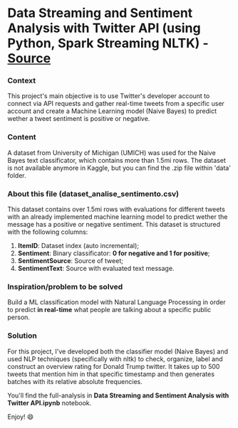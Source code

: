 # Data Streaming and Sentiment Analysis with Twitter API (using Python, Spark Streaming NLTK) - [Source](https://inclass.kaggle.com/c/si650winter11)

### Context
This project's main objective is to use Twitter's developer account to connect via API requests and gather real-time tweets from a specific user account and create a Machine Learning model (Naive Bayes) to predict wether a tweet sentiment is positive or negative.

### Content
A dataset from University of Michigan (UMICH) was used for the Naive Bayes text classificator, which contains more than 1.5mi rows. The dataset is not available anymore in Kaggle, but you can find the .zip file within 'data' folder.

### About this file (dataset_analise_sentimento.csv)
This dataset contains over 1.5mi rows with evaluations for different tweets with an already implemented machine learning model to predict wether the message has a positive or negative sentiment. 
This dataset is structured with the following columns:
1. **ItemID**: Dataset index (auto incremental);
2. **Sentiment**: Binary classificator: **0 for negative and 1 for positive**;
3. **SentimentSource**: Source of tweet;
4. **SentimentText**: Source with evaluated text message.

### Inspiration/problem to be solved
Build a ML classification model with Natural Language Processing in order to predict **in real-time** what people are talking about a specific public person.

### Solution
For this project, I've developed both the classifier model (Naive Bayes) and used NLP techniques (specifically with nltk) to check, organize, label and construct an overview rating for Donald Trump twitter. It takes up to 500 tweets that mention him in that specific timestamp and then generates batches with its relative absolute frequencies.

You'll find the full-analysis in **Data Streaming and Sentiment Analysis with Twitter API.ipynb** notebook.

Enjoy! :smile:
